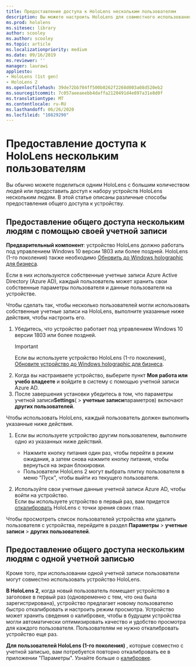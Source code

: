 ```yaml
---
title: Предоставление доступа к HoloLens нескольким пользователям
description: Вы можете настроить HoloLens для совместного использования несколькими учетными записями Azure Active Directory или несколькими пользователями с одной учетной записью.
ms.prod: hololens
ms.sitesec: library
author: scooley
ms.author: scooley
ms.topic: article
ms.localizationpriority: medium
ms.date: 09/16/2019
ms.reviewer: ''
manager: laurawi
appliesto:
- HoloLens (1st gen)
- HoloLens 2
ms.openlocfilehash: 39de72bb704ff500b0262f2268d003a08d520eb2
ms.sourcegitcommit: 7c057aeeaeebb4daffa2120491d4e897a31e8d0f
ms.translationtype: MT
ms.contentlocale: ru-RU
ms.lasthandoff: 06/26/2020
ms.locfileid: "10829290"
---
```

# Предоставление доступа к HoloLens нескольким пользователям

Вы обычно можете поделиться одним HoloLens с большим количеством людей или предоставить доступ к набору устройств HoloLens нескольким людям.  В этой статье описаны различные способы предоставления общего доступа к устройству.

## Предоставление общего доступа нескольким людям с помощью своей учетной записи

**Предварительный компонент**: устройство HoloLens должно работать под управлением Windows 10 версии 1803 или более поздней.  HoloLens (1-го поколения) также необходимо [Обновить до Windows holographic для бизнеса](hololens-upgrade-enterprise.md).

Если в них используются собственные учетные записи Azure Active Directory (Azure AD), каждый пользователь может хранить свои собственные параметры пользователя и данные пользователя на устройстве.

Чтобы сделать так, чтобы несколько пользователей могли использовать собственные учетные записи на HoloLens, выполните указанные ниже действия, чтобы настроить его.

1. Убедитесь, что устройство работает под управлением Windows 10 версии 1803 или более поздней.
   > [!IMPORTANT]
   > Если вы используете устройство HoloLens (1-го поколения), [Обновите устройство до Windows holographic для бизнеса](hololens1-upgrade-enterprise.md).
1. Когда вы настраиваете устройство, выберите пункт **Моя работа или учебо владеете** и войдите в систему с помощью учетной записи Azure AD.
1. После завершения установки убедитесь в том, что параметры учетной записи**Settings**(  >  **учетные записи**параметров) включают **других пользователей**.

Чтобы использовать HoloLens, каждый пользователь должен выполнить указанные ниже действия.

1. Если вы используете устройство другим пользователем, выполните одно из указанных ниже действий.
   - Нажмите кнопку питания один раз, чтобы перейти в режим ожидания, а затем снова нажмите кнопку питания, чтобы вернуться на экран блокировки.
   - Пользователи HoloLens 2 могут выбрать плитку пользователя в меню "Пуск", чтобы выйти из текущего пользователя.

1. Используйте свои учетные данные учетной записи Azure AD, чтобы войти на устройство.  
    Если вы используете устройство в первый раз, вам придется [откалибровать](hololens-calibration.md) HoloLens с точки зрения своих глаз.

Чтобы просмотреть список пользователей устройства или удалить пользователя с устройства, перейдите в раздел **Параметры**  >  **учетные записи**  >  **других пользователей**.

## Предоставление общего доступа нескольким людям с одной учетной записью

Кроме того, при использовании одной учетной записи пользователи могут совместно использовать устройство HoloLens.

**В HoloLens 2**, когда новый пользователь помещает устройство в заголовке в первый раз (одновременно с тем, что она была зарегистрирована), устройство предлагает новому пользователю быстро откалибровать и настроить режим просмотра. Устройство может хранить сведения о калибровке, чтобы в будущем устройства могли автоматически оптимизировать качество и удобство просмотра для каждого пользователя. Пользователям не нужно откалибровать устройство еще раз.

**Для пользователей HoloLens (1-го поколения)** , которые совместно с учетной записью, вам потребуется повторно откалибровать ее в приложении "Параметры".  Узнайте больше о [калибровке](hololens-calibration.md).
